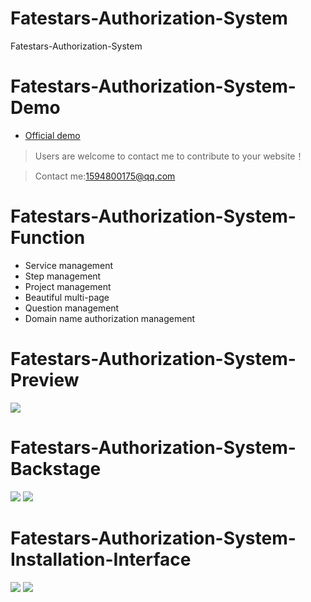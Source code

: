 # Fatestars-Authorization-System
Fatestars-Authorization-System
# Fatestars-Authorization-System-Demo
- [Official demo](https://authorization.system.fatestars.com/)
> Users are welcome to contact me to contribute to your website！

> Contact me:1594800175@qq.com
# Fatestars-Authorization-System-Function
- Service management
- Step management
- Project management
- Beautiful multi-page
- Question management
- Domain name authorization management
# Fatestars-Authorization-System-Preview
![](https://s3.bmp.ovh/imgs/2021/08/a93bce34d90710f5.png)
# Fatestars-Authorization-System-Backstage
![](https://img13.360buyimg.com/ddimg/jfs/t1/191717/31/17867/164278/6113d1d6Ee0281211/e01fbdd8f0259645.png)
![](https://img13.360buyimg.com/ddimg/jfs/t1/186390/15/17858/309122/6113d504Edd9e9b79/f58f80492fab629d.png)
# Fatestars-Authorization-System-Installation-Interface
![](https://s3.bmp.ovh/imgs/2021/08/530935c0575fdd6e.png)
![](https://s3.bmp.ovh/imgs/2021/08/8dada6af136a1e37.png)
